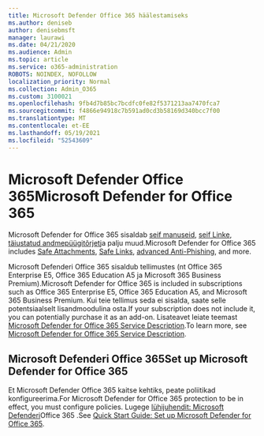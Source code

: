 ```yaml
---
title: Microsoft Defender Office 365 häälestamiseks
ms.author: deniseb
author: denisebmsft
manager: laurawi
ms.date: 04/21/2020
ms.audience: Admin
ms.topic: article
ms.service: o365-administration
ROBOTS: NOINDEX, NOFOLLOW
localization_priority: Normal
ms.collection: Admin_O365
ms.custom: 3100021
ms.openlocfilehash: 9fb4d7b85bc7bcdfc0fe82f5371213aa7470fca7
ms.sourcegitcommit: f4866e94918c7b591ad0cd3b58169d340bcc7f00
ms.translationtype: MT
ms.contentlocale: et-EE
ms.lasthandoff: 05/19/2021
ms.locfileid: "52543609"
---
```

# <a name="microsoft-defender-for-office-365"></a><span data-ttu-id="39163-102">Microsoft Defender Office 365</span><span class="sxs-lookup"><span data-stu-id="39163-102">Microsoft Defender for Office 365</span></span>

<span data-ttu-id="39163-103">Microsoft Defender for Office 365 sisaldab [seif manuseid](/microsoft-365/security/office-365-security/atp-safe-attachments), [seif Linke](/microsoft-365/security/office-365-security/atp-safe-links), [täiustatud andmepüügitõrjet](/microsoft-365/security/office-365-security/atp-anti-phishing)ja palju muud.</span><span class="sxs-lookup"><span data-stu-id="39163-103">Microsoft Defender for Office 365 includes [Safe Attachments](/microsoft-365/security/office-365-security/atp-safe-attachments), [Safe Links](/microsoft-365/security/office-365-security/atp-safe-links), [advanced Anti-Phishing](/microsoft-365/security/office-365-security/atp-anti-phishing), and more.</span></span> 

<span data-ttu-id="39163-104">Microsoft Defenderi Office 365 sisaldub tellimustes (nt Office 365 Enterprise E5, Office 365 Education A5 ja Microsoft 365 Business Premium).</span><span class="sxs-lookup"><span data-stu-id="39163-104">Microsoft Defender for Office 365 is included in subscriptions such as Office 365 Enterprise E5, Office 365 Education A5, and Microsoft 365 Business Premium.</span></span> <span data-ttu-id="39163-105">Kui teie tellimus seda ei sisalda, saate selle potentsiaalselt lisandmoodulina osta.</span><span class="sxs-lookup"><span data-stu-id="39163-105">If your subscription does not include it, you can potentially purchase it as an add-on.</span></span> <span data-ttu-id="39163-106">Lisateavet leiate teemast [Microsoft Defender for Office 365 Service Description](/office365/servicedescriptions/office-365-advanced-threat-protection-service-description).</span><span class="sxs-lookup"><span data-stu-id="39163-106">To learn more, see [Microsoft Defender for Office 365 Service Description](/office365/servicedescriptions/office-365-advanced-threat-protection-service-description).</span></span>

## <a name="set-up-microsoft-defender-for-office-365"></a><span data-ttu-id="39163-107">Microsoft Defenderi Office 365</span><span class="sxs-lookup"><span data-stu-id="39163-107">Set up Microsoft Defender for Office 365</span></span>

<span data-ttu-id="39163-108">Et Microsoft Defender Office 365 kaitse kehtiks, peate poliitikad konfigureerima.</span><span class="sxs-lookup"><span data-stu-id="39163-108">For Microsoft Defender for Office 365 protection to be in effect, you must configure policies.</span></span> <span data-ttu-id="39163-109">Lugege [lühijuhendit: Microsoft Defenderi](/microsoft-365/security/office-365-security/office-365-atp)Office 365 .</span><span class="sxs-lookup"><span data-stu-id="39163-109">See [Quick Start Guide: Set up Microsoft Defender for Office 365](/microsoft-365/security/office-365-security/office-365-atp).</span></span>

